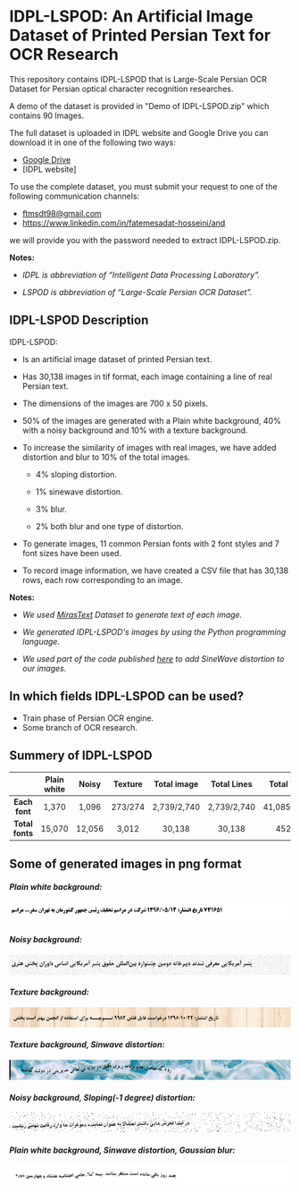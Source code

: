 # IDPL-LSPOD: An Artificial Image Dataset of Printed Persian Text for OCR Research 
This repository contains IDPL-LSPOD that is Large-Scale Persian OCR Dataset for Persian optical character recognition researches.

A demo of the dataset is provided in "Demo of IDPL-LSPOD.zip" which contains 90 Images.

The full dataset is uploaded in IDPL website and Google Drive you can download it in one of the following two ways:

 + [Google Drive](https://drive.google.com/drive/folders/1Nhvs5WFQH-EAVK0zk8YyyJnSMdvYJJhw?usp=sharing)
 + [IDPL website]
 
To use the complete dataset, you must submit your request to one of the following communication channels:
 + ftmsdt98@gmail.com
 + https://www.linkedin.com/in/fatemesadat-hosseini/and 

we will provide you with the password needed to extract IDPL-LSPOD.zip.

**Notes:**
 + *IDPL is abbreviation of “Intelligent Data Processing Laboratory”.*

 + *LSPOD is abbreviation of “Large-Scale Persian OCR Dataset”.*

## IDPL-LSPOD Description
IDPL-LSPOD:
+ Is an artificial image dataset of printed Persian text.

+ Has 30,138 images in tif format, each image containing a line of real Persian text.

+ The dimensions of the images are 700 x 50 pixels.

+ 50% of the images are generated with a Plain white background, 40% with a noisy background and 10% with a texture background.
 
+ To increase the similarity of images with real images, we have added distortion and blur to 10% of the total images.
  + 4% sloping distortion.
  
  + 1% sinewave distortion.
 
  + 3% blur.
  
  + 2% both blur and one type of distortion.
  
+ To generate images, 11 common Persian fonts with 2 font styles and 7 font sizes have been used.

+ To record image information, we have created a CSV file that has 30,138 rows, each row corresponding to an image.
 
**Notes:**

 + *We used [MirasText](https://github.com/miras-tech/MirasText/tree/master/MirasText) Dataset to generate text of each image.*

 + *We generated IDPL-LSPOD's images by using the Python programming language.*

 + *We used part of the code published [here](https://github.com/Belval/TextRecognitionDataGenerator) to add SineWave distortion to our images.*

## In which fields IDPL-LSPOD can be used?
 + Train phase of Persian OCR engine.
 + Some branch of OCR research.

## Summery of IDPL-LSPOD
| | **Plain white** | **Noisy** | **Texture** | **Total image**| **Total Lines** | **Total Words** |
:-:|:-:|:-:|:-:|:-:|:-:|:-:
| **Each font** | 1,370 | 1,096 | 273/274 | 2,739/2,740 | 2,739/2,740 | 41,085/41,100 |
| **Total fonts** | 15,070 | 12,056 | 3,012 | 30,138 | 30,138 | 452,070 |

## Some of generated images in png format
#### *Plain white background:*
![](images/16475.png)
#### *Noisy background:*
![](images/08252.png)
#### *Texture background:*
![](images/08230.png)
#### *Texture background, Sinwave distortion:*
![](images/05044.png)
#### *Noisy background, Sloping(-1 degree) distortion:*
![](images/21991.png)
#### *Plain white background, Sinwave distortion, Gaussian blur:*
![](images/14770.png)
